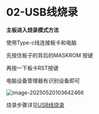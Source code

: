 # 02-USB线烧录

**主板进入烧录模式方法**

使用Type-c线连接板卡和电脑

先按住板子的背后的MASKROM 按键

再按一下板卡RST按键

电脑设备管理器有识别设备即可

![image-20250520103642466](http://tanzhtanzh.oss-cn-shenzhen.aliyuncs.com/img/image-20250520103642466.png)

烧录步骤详见[USB线烧录](../../../common/zh/allwinner/USB线烧录.md)
